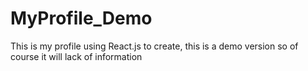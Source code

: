 # MyProfile_Demo
This is my profile using React.js to create, this is a demo version so of course it will lack of information
